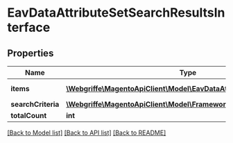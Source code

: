 # EavDataAttributeSetSearchResultsInterface

## Properties
Name | Type | Description | Notes
------------ | ------------- | ------------- | -------------
**items** | [**\Webgriffe\MagentoApiClient\Model\EavDataAttributeSetInterface[]**](EavDataAttributeSetInterface.md) | Attribute sets list. | 
**searchCriteria** | [**\Webgriffe\MagentoApiClient\Model\FrameworkSearchCriteriaInterface**](FrameworkSearchCriteriaInterface.md) |  | 
**totalCount** | **int** | Total count. | 

[[Back to Model list]](../README.md#documentation-for-models) [[Back to API list]](../README.md#documentation-for-api-endpoints) [[Back to README]](../README.md)


